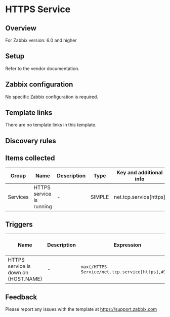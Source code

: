
# HTTPS Service

## Overview

For Zabbix version: 6.0 and higher  

## Setup

Refer to the vendor documentation.

## Zabbix configuration

No specific Zabbix configuration is required.


## Template links

There are no template links in this template.

## Discovery rules


## Items collected

|Group|Name|Description|Type|Key and additional info|
|-----|----|-----------|----|---------------------|
|Services |HTTPS service is running |<p>-</p> |SIMPLE |net.tcp.service[https] |

## Triggers

|Name|Description|Expression|Severity|Dependencies and additional info|
|----|-----------|----|----|----|
|HTTPS service is down on {HOST.NAME} |<p>-</p> |`max(/HTTPS Service/net.tcp.service[https],#3)=0` |AVERAGE | |

## Feedback

Please report any issues with the template at https://support.zabbix.com


